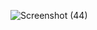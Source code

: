 ![Screenshot (44)](https://github.com/user-attachments/assets/7c1eb25c-463b-4d09-8496-71b6ff15539c)
